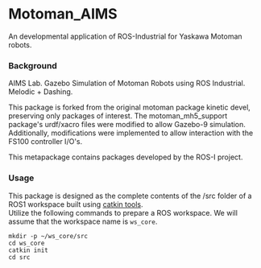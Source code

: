 # Motoman_AIMS

An developmental application of ROS-Industrial for Yaskawa Motoman robots.

### Background

AIMS Lab. Gazebo Simulation of Motoman Robots using ROS Industrial. Melodic + Dashing.

This package is forked from the original motoman package kinetic devel, preserving only packages of interest. The motoman_mh5_support package's urdf/xacro files were modified to allow Gazebo-9 simulation. Additionally, modifications were implemented to allow interaction with the FS100 controller I/O's.

This metapackage contains packages developed by the ROS-I project.

### Usage
This package is designed as the complete contents of the <workspace>/src folder of a ROS1 workspace built using [catkin tools](https://catkin-tools.readthedocs.io/en/latest/#).
<br>Utilize the following commands to prepare a ROS workspace. We will assume that the workspace name is `ws_core`.
  
    mkdir -p ~/ws_core/src
    cd ws_core
    catkin init
    cd src

